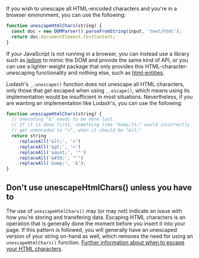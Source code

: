 If you wish to unescape all HTML-encoded characters and you're in a browser environment, you can use the following:

```javascript
function unescapeHtmlChars(string) {
  const doc = new DOMParser().parseFromString(input, 'text/html');
  return doc.documentElement.textContent;
}
```

If your JavaScript is not running in a browser, you can instead use a library such as [jsdom](https://www.npmjs.com/package/jsdom) to mimic the DOM and provide the same kind of API, or you can use a lighter-weight package that only provides this HTML-character-unescaping functionality and nothing else, such as [html-entities](https://www.npmjs.com/package/html-entities).

Lodash's `_.unescape()` function does not unescape all HTML characters, only those that get escaped when using `_.escape()`, which means using its implementation would be insufficient in most situations. Nevertheless, if you are wanting an implementation like Lodash's, you can use the following:

```javascript
function unescapeHtmlChars(string) {
  // Unecoding "&" needs to be done last.
  // If it is done first, something like "&amp;lt;" would incorrectly
  // get unencoded to "<", when it should be "&lt;"
  return string
    .replaceAll('&lt;', '<')
    .replaceAll('&gt;', '>')
    .replaceAll('&quot;', '"')
    .replaceAll('&#39;', "'")
    .replaceAll('&amp;', '&');
}
```

## Don't use unescapeHtmlChars() unless you have to

The use of `unescapeHtmlChars()` may (or may not) indicate an issue with how you're storing and transfering data. Escaping HTML characters is an operation that is generally done the moment before you insert it into your page. If this pattern is followed, you will generally have an unescaped version of your string on-hand as well, which removes the need for using an `unescapeHtmlChars()` function. [Further information about when to escape your HTML characters](https://security.stackexchange.com/questions/32394/when-to-escape-user-input/32396#32396).
